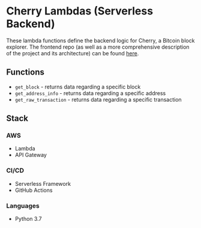 # Cherry Lambdas (Serverless Backend)
These lambda functions define the backend logic for Cherry, a Bitcoin block explorer. The frontend repo (as well as a more comprehensive description of the project and its architecture) can be found [here](https://github.com/tigeryant/cherry-fe).
## Functions
* `get_block` - returns data regarding a specific block
* `get_address_info` - returns data regarding a specific address
* `get_raw_transaction` - returns data regarding a specific transaction

## Stack
### AWS
* Lambda
* API Gateway
### CI/CD
* Serverless Framework
* GitHub Actions
### Languages
* Python 3.7
